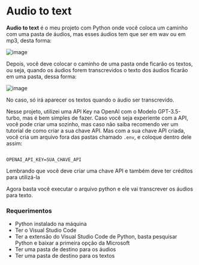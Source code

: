 # Audio to text

**Audio to text** é o meu projeto com Python onde você coloca um caminho com uma pasta de áudios, mas esses áudios tem que ser em wav ou em mp3, desta forma:

![image](https://github.com/user-attachments/assets/9798133c-a370-489b-81a5-7ec64f8cc3cd)

Depois, você deve colocar o caminho de uma pasta onde ficarão os textos, ou seja, quando os áudios forem transcrevidos o texto dos áudios ficarão em uma pasta, dessa forma:

![image](https://github.com/user-attachments/assets/14648c72-7718-4a91-be0d-79135d2c471c)

No caso, só irá aparecer os textos quando o áudio ser transcrevido.

Nesse projeto, utilizei uma API Key na OpenAI com o Modelo GPT-3.5-turbo, mas é bem simples de fazer. Caso você seja experiente com a API, você pode criar uma sozinho, mas caso não saiba recomendo ver um tutorial de como criar a sua chave API. Mas com a sua chave API criada, você cria um arquivo fora das pastas chamado `.env`, e coloque dentro dele assim:

```env

OPENAI_API_KEY=SUA_CHAVE_API
```

Lembrando que você deve criar uma chave API e também deve ter créditos para utilizá-la

Agora basta você executar o arquivo python e ele vai transcrever os áudios para texto.

### Requerimentos

- Python instalado na máquina
- Ter o Visual Studio Code
- Ter a extensão do Visual Studio Code de Python, basta pesquisar Python e baixar a primeira opção da Microsoft
- Ter uma pasta de destino para os áudios
- Ter uma pasta de destino para os textos
